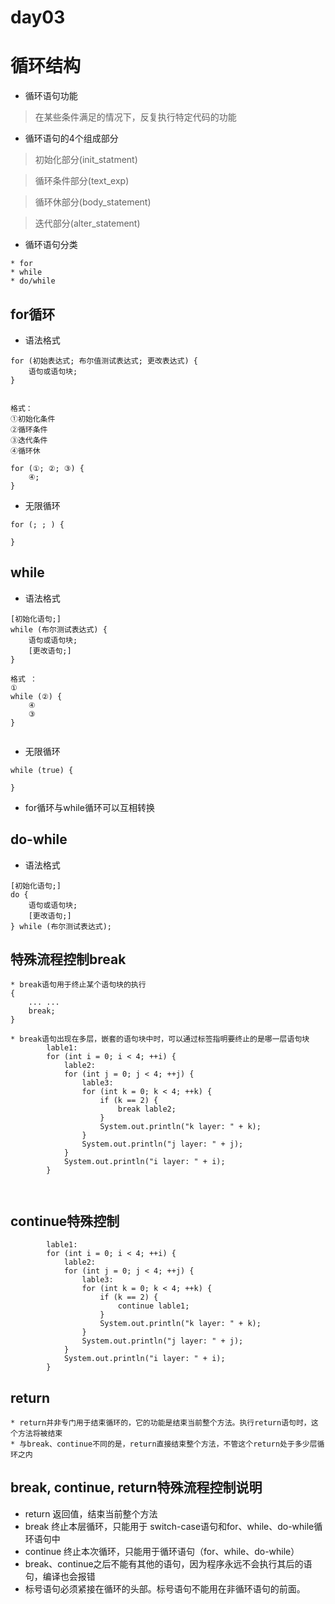 day03
==

# 循环结构
* 循环语句功能
>在某些条件满足的情况下，反复执行特定代码的功能

* 循环语句的4个组成部分
>初始化部分(init_statment)

>循环条件部分(text_exp)

>循环休部分(body_statement)

>迭代部分(alter_statement)

* 循环语句分类
 ```text
* for
* while
* do/while

```

## for循环
* 语法格式
```text
for (初始表达式; 布尔值测试表达式; 更改表达式) {
    语句或语句块;
}


格式：
①初始化条件
②循环条件
③迭代条件
④循环休

for (①; ②; ③) {
    ④;
}
```

* 无限循环
```text
for (; ; ) {
    
}
```

## while
* 语法格式
```text
[初始化语句;]
while (布尔测试表达式) {
    语句或语句块;
    [更改语句;]
}

格式 ：
①
while (②) {
    ④
    ③
}


```
* 无限循环
```text
while (true) {
    
}
```

* for循环与while循环可以互相转换

## do-while
* 语法格式
```text
[初始化语句;]
do {
    语句或语句块;
    [更改语句;]
} while (布尔测试表达式);

```

## 特殊流程控制break
```text
* break语句用于终止某个语句块的执行
{
    ... ...
    break;
}

* break语句出现在多层，嵌套的语句块中时，可以通过标签指明要终止的是哪一层语句块
        lable1:
        for (int i = 0; i < 4; ++i) {
            lable2:
            for (int j = 0; j < 4; ++j) {
                lable3:
                for (int k = 0; k < 4; ++k) {
                    if (k == 2) {
                        break lable2;
                    }
                    System.out.println("k layer: " + k);
                }
                System.out.println("j layer: " + j);
            }
            System.out.println("i layer: " + i);
        }
        
        
```

## continue特殊控制
```text
        lable1:
        for (int i = 0; i < 4; ++i) {
            lable2:
            for (int j = 0; j < 4; ++j) {
                lable3:
                for (int k = 0; k < 4; ++k) {
                    if (k == 2) {
                        continue lable1;
                    }
                    System.out.println("k layer: " + k);
                }
                System.out.println("j layer: " + j);
            }
            System.out.println("i layer: " + i);
        }

```

## return
```text
* return并非专门用于结束循环的，它的功能是结束当前整个方法。执行return语句时，这个方法将被结束
* 与break、continue不同的是，return直接结束整个方法，不管这个return处于多少层循环之内

```

## break, continue, return特殊流程控制说明
* return 返回值，结束当前整个方法
* break 终止本层循环，只能用于 switch-case语句和for、while、do-while循环语句中
* continue 终止本次循环，只能用于循环语句（for、while、do-while）
* break、continue之后不能有其他的语句，因为程序永远不会执行其后的语句，编译也会报错
* 标号语句必须紧接在循环的头部。标号语句不能用在非循环语句的前面。
